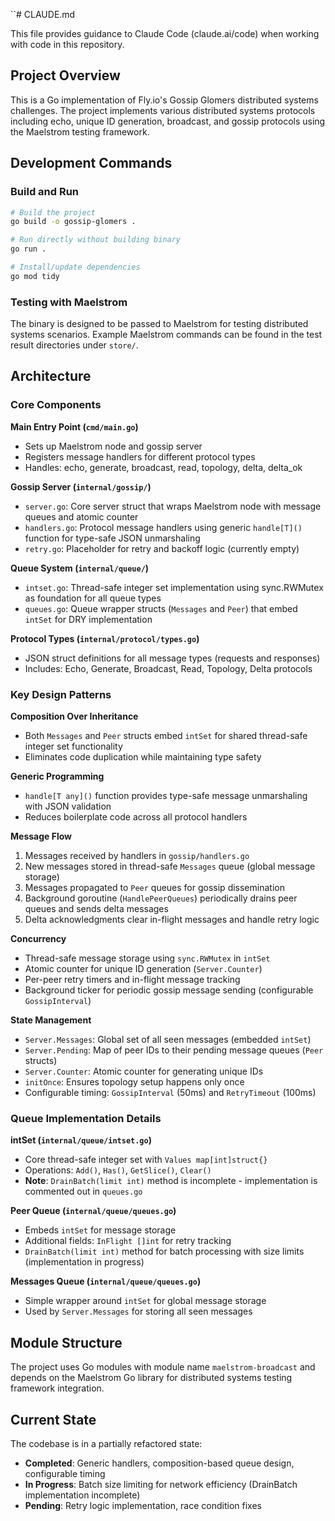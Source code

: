``# CLAUDE.md

This file provides guidance to Claude Code (claude.ai/code) when working with code in this repository.

## Project Overview

This is a Go implementation of Fly.io's Gossip Glomers distributed systems challenges. The project implements various distributed systems protocols including echo, unique ID generation, broadcast, and gossip protocols using the Maelstrom testing framework.

## Development Commands

### Build and Run
```bash
# Build the project
go build -o gossip-glomers .

# Run directly without building binary
go run .

# Install/update dependencies
go mod tidy
```

### Testing with Maelstrom
The binary is designed to be passed to Maelstrom for testing distributed systems scenarios. Example Maelstrom commands can be found in the test result directories under `store/`.

## Architecture

### Core Components

**Main Entry Point (`cmd/main.go`)**
- Sets up Maelstrom node and gossip server
- Registers message handlers for different protocol types
- Handles: echo, generate, broadcast, read, topology, delta, delta_ok

**Gossip Server (`internal/gossip/`)**
- `server.go`: Core server struct that wraps Maelstrom node with message queues and atomic counter
- `handlers.go`: Protocol message handlers using generic `handle[T]()` function for type-safe JSON unmarshaling
- `retry.go`: Placeholder for retry and backoff logic (currently empty)

**Queue System (`internal/queue/`)**
- `intset.go`: Thread-safe integer set implementation using sync.RWMutex as foundation for all queue types
- `queues.go`: Queue wrapper structs (`Messages` and `Peer`) that embed `intSet` for DRY implementation

**Protocol Types (`internal/protocol/types.go`)**
- JSON struct definitions for all message types (requests and responses)
- Includes: Echo, Generate, Broadcast, Read, Topology, Delta protocols

### Key Design Patterns

**Composition Over Inheritance**
- Both `Messages` and `Peer` structs embed `intSet` for shared thread-safe integer set functionality
- Eliminates code duplication while maintaining type safety

**Generic Programming**
- `handle[T any]()` function provides type-safe message unmarshaling with JSON validation
- Reduces boilerplate code across all protocol handlers

**Message Flow**
1. Messages received by handlers in `gossip/handlers.go`
2. New messages stored in thread-safe `Messages` queue (global message storage)
3. Messages propagated to `Peer` queues for gossip dissemination
4. Background goroutine (`HandlePeerQueues`) periodically drains peer queues and sends delta messages
5. Delta acknowledgments clear in-flight messages and handle retry logic

**Concurrency**
- Thread-safe message storage using `sync.RWMutex` in `intSet`
- Atomic counter for unique ID generation (`Server.Counter`)
- Per-peer retry timers and in-flight message tracking
- Background ticker for periodic gossip message sending (configurable `GossipInterval`)

**State Management**
- `Server.Messages`: Global set of all seen messages (embedded `intSet`)
- `Server.Pending`: Map of peer IDs to their pending message queues (`Peer` structs)
- `Server.Counter`: Atomic counter for generating unique IDs
- `initOnce`: Ensures topology setup happens only once
- Configurable timing: `GossipInterval` (50ms) and `RetryTimeout` (100ms)

### Queue Implementation Details

**intSet (`internal/queue/intset.go`)**
- Core thread-safe integer set with `Values map[int]struct{}`
- Operations: `Add()`, `Has()`, `GetSlice()`, `Clear()`
- **Note**: `DrainBatch(limit int)` method is incomplete - implementation is commented out in `queues.go`

**Peer Queue (`internal/queue/queues.go`)**
- Embeds `intSet` for message storage
- Additional fields: `InFlight []int` for retry tracking
- `DrainBatch(limit int)` method for batch processing with size limits (implementation in progress)

**Messages Queue (`internal/queue/queues.go`)**
- Simple wrapper around `intSet` for global message storage
- Used by `Server.Messages` for storing all seen messages

## Module Structure

The project uses Go modules with module name `maelstrom-broadcast` and depends on the Maelstrom Go library for distributed systems testing framework integration.

## Current State

The codebase is in a partially refactored state:
- **Completed**: Generic handlers, composition-based queue design, configurable timing
- **In Progress**: Batch size limiting for network efficiency (DrainBatch implementation incomplete)
- **Pending**: Retry logic implementation, race condition fixes